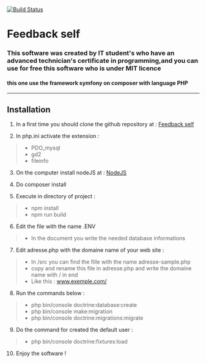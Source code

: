 [![Build Status](https://api.travis-ci.com/ndlaprovidence/self-feedback1.svg?branch=main)](https://travis-ci.com/ndlaprovidence/self-feedback1)
# __**Feedback self**__

### This software was created by IT student's who have an advanced technician's certificate in programming,and you can use for free this software who is under MIT licence

#### this one use the framework symfony on composer with language PHP
---------------------------
## **Installation**

 1. In a first time you should clone the github repository at : [Feedback self](https://github.com/ndlaprovidence/self-feedback1 "software of rating")

1. In php.ini activate the extension :
 >- PDO_mysql
 >- gd2
 >- fileinfo 
3. On the computer install nodeJS at :   [NodeJS](https://nodejs.org)

1. Do composer install 

1. Execute in directory of project :
>- npm install
>- npm run build

6. Edit the file with the name .ENV
>- In the document you write the needed database informations

7. Edit adresse.php with the domaine name of your web site :
>- In /src you can find the fille with the name adresse-sample.php
>- copy and rename this file in adresse.php and write the domaine name with / in end
>- Like this : www.exemple.com/

8. Run the commands below :
>- php bin/console doctrine:database:create
>- php bin/console make:migration
>- php bin/console doctrine:migrations:migrate

9. Do the command for created the default user :
>- php bin/console doctrine:fixtures:load

10. Enjoy the software !


